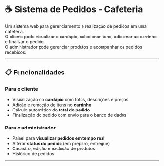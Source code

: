 # ☕ Sistema de Pedidos - Cafeteria

Um sistema web para gerenciamento e realização de pedidos em uma cafeteria.  
O cliente pode visualizar o cardápio, selecionar itens, adicionar ao carrinho e finalizar o pedido.  
O administrador pode gerenciar produtos e acompanhar os pedidos recebidos.

---

## 📋 Funcionalidades

### Para o cliente
- Visualização do **cardápio** com fotos, descrições e preços
- Adição e remoção de itens no **carrinho**
- Cálculo automático do **total do pedido**
- Finalização do pedido com envio para o banco de dados

### Para o administrador
- Painel para **visualizar pedidos em tempo real**
- Alterar **status do pedido** (em preparo, entregue)
- Cadastro, edição e exclusão de produtos
- Histórico de pedidos

---

